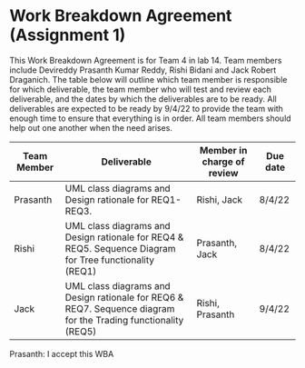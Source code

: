 # Work Breakdown Agreement (Assignment 1)

This Work Breakdown Agreement is for Team 4 in lab 14. Team members include Devireddy Prasanth Kumar Reddy, Rishi Bidani
and Jack Robert Draganich. The table below will outline which team member is responsible for which deliverable, the team
member who will test and review each deliverable, and the dates by which the deliverables are to be ready. All
deliverables are expected to be ready by 9/4/22 to provide the team with enough time to ensure that everything is in
order. All team members should help out one another when the need arises.

| Team Member | Deliverable                                                                                                    | Member in charge of review | Due date |
|-------------|----------------------------------------------------------------------------------------------------------------|----------------------------|----------|
| Prasanth    | UML class diagrams and Design rationale for REQ1-REQ3.                                                         | Rishi, Jack                | 8/4/22   |
| Rishi       | UML class diagrams and Design rationale for REQ4 & REQ5. Sequence Diagram for Tree functionality (REQ1)        | Prasanth, Jack             | 8/4/22   |
| Jack        | UML class diagrams and Design rationale for REQ6 & REQ7. Sequence diagram for the Trading functionality (REQ5) | Rishi, Prasanth            | 9/4/22   |


Prasanth: I accept this WBA




